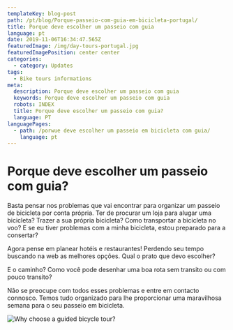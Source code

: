 ```yaml
---
templateKey: blog-post
path: /pt/blog/Porque-passeio-com-guia-em-bicicleta-portugal/
title: Porque deve escolher um passeio com guia
language: pt
date: 2019-11-06T16:34:47.565Z
featuredImage: /img/day-tours-portugal.jpg
featuredImagePosition: center center
categories:
  - category: Updates
tags:
  - Bike tours informations
meta:
  description: Porque deve escolher um passeio com guia
  keywords: Porque deve escolher um passeio com guia
  robots: INDEX
  title: Porque deve escolher um passeio com guia?
  language: PT
languagePages:
  - path: /porwue deve escolher um passeio em bicicleta com guia/
    language: pt
---
```

# Porque deve escolher um passeio com guia?

Basta pensar nos problemas que vai encontrar para organizar um passeio de bicicleta por conta própria. Ter de procurar um loja para alugar uma bicicleta? Trazer a sua própria bicicleta? Como transportar a bicicleta no voo? E se eu tiver problemas com a minha bicicleta, estou preparado para a consertar?

Agora pense em planear hotéis e restaurantes! Perdendo seu tempo buscando na web as melhores opções. Qual o prato que devo escolher?

E o caminho? Como você pode desenhar uma boa rota sem transito ou com pouco transito?

Não se preocupe com todos esses problemas e entre em contacto connosco. Temos tudo organizado para lhe proporcionar uma maravilhosa semana para o seu passeio em bicicleta.

![Why choose a guided bicycle tour?](/img/day-tours-portugal.jpg "Why choose a guided bicycle tour?")

